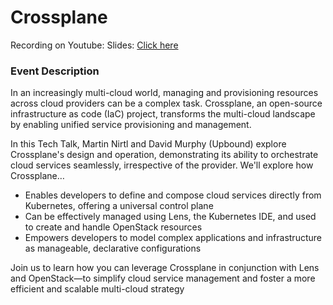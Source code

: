 # Crossplane

Recording on Youtube: 
Slides: [Click here](slides.pdf)

### Event Description
In an increasingly multi-cloud world, managing and provisioning resources across cloud providers can be a complex task. Crossplane, an open-source infrastructure as code (IaC) project, transforms the multi-cloud landscape by enabling unified service provisioning and management.

In this Tech Talk, Martin Nirtl and David Murphy (Upbound) explore Crossplane's design and operation, demonstrating its ability to orchestrate cloud services seamlessly, irrespective of the provider. We'll explore how Crossplane…

- Enables developers to define and compose cloud services directly from Kubernetes, offering a universal control plane
- Can be effectively managed using Lens, the Kubernetes IDE, and used to create and handle OpenStack resources
- Empowers developers to model complex applications and infrastructure as manageable, declarative configurations

Join us to learn how you can leverage Crossplane in conjunction with Lens and OpenStack—to simplify cloud service management and foster a more efficient and scalable multi-cloud strategy
